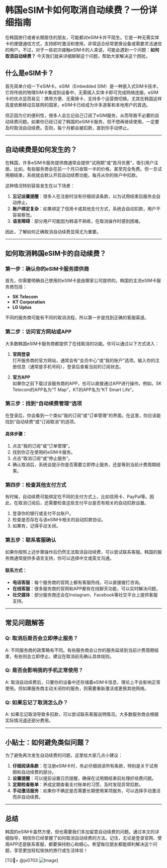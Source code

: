# 韩国eSIM卡如何取消自动续费？一份详细指南

在韩国旅行或者长期居住的朋友，可能都对eSIM卡并不陌生。它是一种无需实体卡的便捷通信方式，支持即时激活和使用，非常适合经常更换设备或需要灵活通信的用户。不过，对于一些初次接触eSIM卡的人来说，可能会遇到一个问题：**如何取消自动续费？** 今天我们就来详细聊聊这个问题，帮助大家解决这个困扰。

## 什么是eSIM卡？

首先简单介绍一下eSIM卡。eSIM（Embedded SIM）是一种嵌入式SIM卡技术，它将传统的物理SIM卡集成到设备中，无需插入实体卡即可完成网络连接。eSIM卡的优点显而易见：携带方便、无需换卡、支持多个运营商切换。尤其在韩国这样高度依赖移动互联网的国家，eSIM卡已经成为许多游客和本地用户的首选。

但正因为它的便利性，很多人会忘记自己订阅了eSIM服务，从而导致不必要的自动续费问题。如果你已经订阅了韩国的eSIM卡服务，但不想再继续使用，一定要及时取消自动续费。否则，每个月都会被扣款，直到你手动停止。

---

## 自动续费是如何发生的？

在韩国，许多eSIM卡服务提供商通常会提供“试用期”或“首月优惠”，吸引用户注册。比如，有些服务商会在前一个月只收取一半的价格，甚至完全免费。但一旦试用期结束，系统就会默认开启自动续费功能，每月从你的账户中扣款。

这种情况特别容易发生在以下场景：

1. **忘记设置提醒**：很多人在注册时没有仔细阅读条款，以为试用结束后服务会自动停止。
2. **账户绑定复杂**：如果绑定了信用卡或其他支付方式，系统会自动扣款，用户不容易察觉。
3. **语言障碍**：部分用户可能因为韩语不熟练，在取消操作时感到困难。

因此，了解如何正确取消自动续费显得尤为重要。

---

## 如何取消韩国eSIM卡的自动续费？

### 第一步：确认你的eSIM卡服务提供商

首先，你需要明确自己使用的eSIM卡是由哪家公司提供的。韩国的主流eSIM卡服务商包括：

- **SK Telecom**
- **KT Corporation**
- **LG Uplus**

不同的服务商可能有不同的取消流程，所以第一步是找到正确的客服渠道。

### 第二步：访问官方网站或APP

大多数韩国eSIM卡服务商都提供了在线取消的功能。你可以通过以下方式进入：

1. **官网登录**  
   打开服务商的官方网站，通常会有“会员中心”或“我的账户”选项。输入你的注册信息（通常是手机号码），登录后查看当前的订阅状态。

2. **官方APP**  
   如果你之前下载过该服务商的APP，也可以直接通过APP进行操作。例如，SK Telecom的APP名为“T Map”，KT的APP名为“KT Smart Life”。

### 第三步：找到“自动续费管理”选项

在登录后，你会看到一个类似“我的订阅”或“订单管理”的界面。在这里，你应该能找到“自动续费”或“订阅取消”的选项。

#### 具体步骤：
1. 点击“我的订阅”或“订单管理”。
2. 找到你正在使用的eSIM卡服务。
3. 点击“取消订阅”或“停止服务”。
4. 确认取消后，系统会提示你是否需要立即停止服务，还是等到当前计费周期结束。

### 第四步：检查其他支付方式

有时候，自动续费可能绑定在不同的支付方式上，比如信用卡、PayPal等。因此，在取消订阅后，还需要检查这些支付平台是否有相关的自动扣款设置。

1. 登录你的银行或支付平台账户。
2. 检查是否存在与该eSIM卡相关的自动扣款协议。
3. 如果有，记得手动关闭。

### 第五步：联系客服确认

如果你按照上述步骤操作后仍然无法取消自动续费，可以尝试联系客服。韩国的服务商通常提供多语言支持，你可以选择中文或英文沟通。

#### 联系方式：
- **电话客服**：每个服务商的官网上都有客服热线，可以直接拨打咨询。
- **在线客服**：很多服务商的官网和APP都有在线聊天功能，可以实时解决问题。
- **社交媒体**：部分服务商还会在Instagram、Facebook等社交平台上提供客服支持。

---

## 常见问题解答

### Q: 取消后是否会立即停止服务？
A: 不同服务商的政策略有不同。有些服务商会让你的服务延续到当前计费周期结束，有些则会立即停止。建议在取消前先确认具体规则。

### Q: 是否会影响我的手机正常使用？
A: 取消自动续费后，只要你的设备中还存储着eSIM卡信息，理论上不会影响正常使用。但如果服务商主动关闭你的服务，则需要重新激活或更换其他网络。

### Q: 如果忘记了取消怎么办？
A: 如果忘记取消导致多扣款，可以尝试联系客服说明情况。大多数服务商会根据实际情况退还部分费用。

---

## 小贴士：如何避免类似问题？

为了避免再次发生自动续费的问题，这里给大家几点小建议：

1. **仔细阅读条款**：在注册eSIM卡时，务必仔细阅读所有条款，特别是关于试用期和自动续费的部分。
2. **设置提醒**：可以提前设置日历提醒，确保在试用期结束前处理好续费问题。
3. **定期检查账单**：养成定期查看支付账单的习惯，及时发现异常扣款。
4. **手动激活服务**：如果你不确定是否需要长期使用某项服务，可以选择手动激活而非自动续费。

---

## 总结

韩国的eSIM卡虽然方便，但也需要我们多加留意自动续费的问题。通过本文的详细指导，相信你已经掌握了如何取消自动续费的方法。记住，无论是登录官网、使用APP还是联系客服，都要保持耐心和细心。希望每位朋友都能顺利解决这个问题，享受更加轻松愉快的旅行或生活体验！

[TG💪+ @jx0703 ![Image](https://github.com/user-attachments/assets/dbca1d08-cadb-493c-b0ec-ad6f7a83f270)]